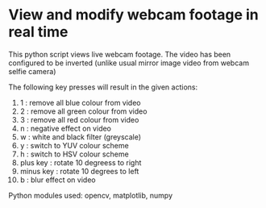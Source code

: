 # View and modify webcam footage in real time

This python script views live webcam footage.
The video has been configured to be inverted (unlike usual mirror image video from webcam selfie camera)


The following key presses will result in the given actions:


1)  1 : remove all blue colour from video
2)  2 : remove all green colour from video
3)  3 : remove all red colour from video
4)  n : negative effect on video
5)  w : white and black filter (greyscale)
6)  y : switch to YUV colour scheme
7)  h : switch to HSV colour scheme
8)  plus key : rotate 10 degreess to right
9)  minus key : rotate 10 degrees to left 
10)  b : blur effect on video

Python modules used: opencv, matplotlib, numpy
